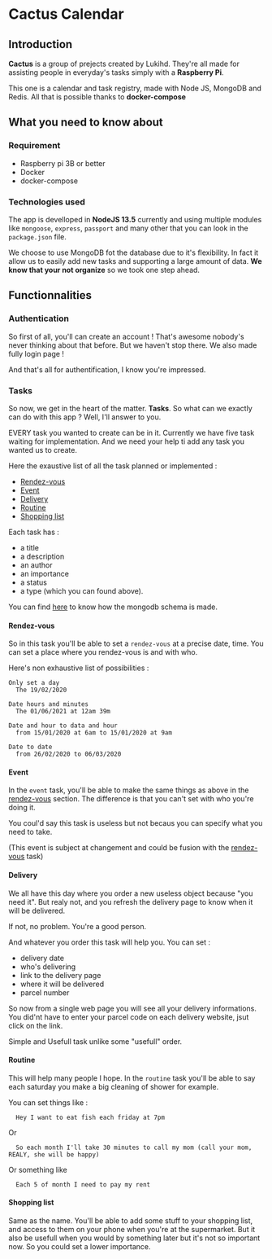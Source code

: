 # Cactus Calendar

## Introduction

**Cactus** is a group of prejects created by Lukihd. They're all made for assisting people in everyday's tasks simply with a **Raspberry Pi**.

This one is a calendar and task registry, made with Node JS, MongoDB and Redis. All that is possible thanks to **docker-compose**

## What you need to know about

### Requirement

- Raspberry pi 3B or better
- Docker
- docker-compose

### Technologies used

The app is develloped in **NodeJS 13.5** currently and using multiple modules like `mongoose`, `express`, `passport` and many other that you can look in the `package.json` file.

We choose to use MongoDB fot the database due to it's flexibility. In fact it allow us to easily add new tasks and supporting a large amount of data. **We know that your not organize** so we took one step ahead.

## Functionnalities

### Authentication

So first of all, you'll can create an account ! That's awesome nobody's never thinking about that before. But we haven't stop there. We also made fully login page !

And that's all for authentification, I know you're impressed.

### Tasks

So now, we get in the heart of the matter. **Tasks**. So what can we exactly can do with this app ? Well, I'll answer to you.

EVERY task you wanted to create can be in it. Currently we have five task waiting for implementation. And we need your help ti add any task you wanted us to create.

Here the exaustive list of all the task planned or implemented :

- [Rendez-vous](#rendez-vous)
- [Event](#event)
- [Delivery](#delivery)
- [Routine](#routine)
- [Shopping list](#shopping-list)

Each task has :
- a title
- a description
- an author
- an importance
- a status
- a type (which you can found above).

You can find [here](/resources/mongo-model.md) to know how the mongodb schema is made.

#### Rendez-vous

So in this task you'll be able to set a `rendez-vous` at a precise date, time. You can set a place where you rendez-vous is and with who.

Here's non exhaustive list of possibilities :
```
Only set a day
  The 19/02/2020

Date hours and minutes
  The 01/06/2021 at 12am 39m

Date and hour to data and hour
  from 15/01/2020 at 6am to 15/01/2020 at 9am

Date to date
  from 26/02/2020 to 06/03/2020
```

#### Event

In the `event` task, you'll be able to make the same things as above in the [rendez-vous](#rendez-vous) section. The difference is that you can't set with who you're doing it.

You coul'd say this task is useless but not becaus you can specify what you need to take.

(This event is subject at changement and could be fusion with the [rendez-vous](#rendez-vous) task)

#### Delivery

We all have this day where you order a new useless object because "you need it". But realy not, and you refresh the delivery page to know when it will be delivered. 

If not, no problem. You're a good person.

And whatever you order this task will help you. You can set :
- delivery date
- who's delivering
- link to the delivery page
- where it will be delivered
- parcel number

So now from a single web page you will see all your delivery informations. You did'nt have to enter your parcel code on each delivery website, jsut click on the link.

Simple and Usefull task unlike some "usefull" order. 

#### Routine

This will help many people I hope. In the `routine` task you'll be able to say each saturday you make a big cleaning of shower for example.

You can set things like :
```
  Hey I want to eat fish each friday at 7pm
```
Or
```
  So each month I'll take 30 minutes to call my mom (call your mom, REALY, she will be happy)  
```
Or something like
```
  Each 5 of month I need to pay my rent
```

#### Shopping list

Same as the name. You'll be able to add some stuff to your shopping list, and access to them on your phone when you're at the supermarket. 
But it also be usefull when you would by something later but it's not so important now. So you could set a lower importance.

